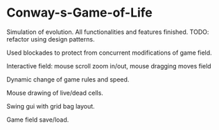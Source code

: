 # Conway-s-Game-of-Life
Simulation of evolution. All functionalities and features finished. TODO: refactor using design patterns.

Used blockades to protect from concurrent modifications of game field.

Interactive field: mouse scroll zoom in/out, mouse dragging moves field

Dynamic change of game rules and speed.

Mouse drawing of live/dead cells.

Swing gui with grid bag layout.

Game field save/load.
